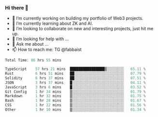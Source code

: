 ### Hi there 👋

- 🔭 I’m currently working on building my portfolio of Web3 projects. 
- 🌱 I’m currently learning about ZK and AI.
- 👯 I’m looking to collaborate on new and interesting projects, just hit me up. 
- 🤔 I’m looking for help with ... 
- 💬 Ask me about ...
- 📫 How to reach me: TG @fabbaist

<!--
**fabbaisteth/fabbaisteth** is a ✨ _special_ ✨ repository because its `README.md` (this file) appears on your GitHub profile.

Here are some ideas to get you started:

- 🔭 I’m currently working on ...
- 🌱 I’m currently learning ...
- 👯 I’m looking to collaborate on ...
- 🤔 I’m looking for help with ...
- 💬 Ask me about ...
- 📫 How to reach me: ...
- 😄 Pronouns: ...
- ⚡ Fun fact: ...
-->

<!--START_SECTION:waka-->

```rust
Total Time: 86 hrs 55 mins

TypeScript    57 hrs 21 mins  ████████████████▒░░░░░░░░   65.11 %
Rust          6 hrs 51 mins   ██░░░░░░░░░░░░░░░░░░░░░░░   07.79 %
Solidity      6 hrs 37 mins   ██░░░░░░░░░░░░░░░░░░░░░░░   07.51 %
JSON          3 hrs 37 mins   █░░░░░░░░░░░░░░░░░░░░░░░░   04.11 %
JavaScript    3 hrs 6 mins    █░░░░░░░░░░░░░░░░░░░░░░░░   03.52 %
Git Config    1 hr 34 mins    ▒░░░░░░░░░░░░░░░░░░░░░░░░   01.79 %
Markdown      1 hr 32 mins    ▒░░░░░░░░░░░░░░░░░░░░░░░░   01.75 %
Bash          1 hr 28 mins    ▒░░░░░░░░░░░░░░░░░░░░░░░░   01.67 %
CSS           1 hr 22 mins    ▒░░░░░░░░░░░░░░░░░░░░░░░░   01.56 %
Other         1 hr 10 mins    ▒░░░░░░░░░░░░░░░░░░░░░░░░   01.34 %
```

<!--END_SECTION:waka-->
